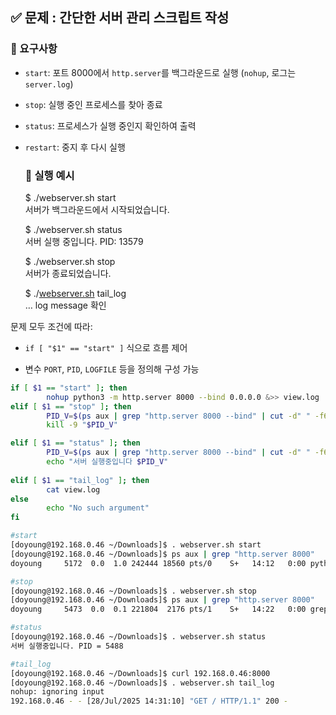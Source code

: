 ## **✅ 문제 : 간단한 서버 관리 스크립트 작성**

### **🔧 요구사항**

* `start`: 포트 8000에서 `http.server`를 백그라운드로 실행 (`nohup`, 로그는 `server.log`)

* `stop`: 실행 중인 프로세스를 찾아 종료

* `status`: 프로세스가 실행 중인지 확인하여 출력

* `restart`: 중지 후 다시 실행

  ### **🎯 실행 예시**

  $ ./webserver.sh start  
  서버가 백그라운드에서 시작되었습니다.  
    
  $ ./webserver.sh status  
  서버 실행 중입니다. PID: 13579  
    
  $ ./webserver.sh stop  
  서버가 종료되었습니다.  
    
  $ ./[webserver.sh](http://webserver.sh) tail\_log  
  … log message 확인


문제 모두 조건에 따라:

* `if [ "$1" == "start" ]` 식으로 흐름 제어

* 변수 `PORT`, `PID`, `LOGFILE` 등을 정의해 구성 가능

```bash
if [ $1 == "start" ]; then
        nohup python3 -m http.server 8000 --bind 0.0.0.0 &>> view.log
elif [ $1 == "stop" ]; then
        PID_V=$(ps aux | grep "http.server 8000 --bind" | cut -d" " -f6 | head -n 1)
        kill -9 "$PID_V"

elif [ $1 == "status" ]; then
        PID_V=$(ps aux | grep "http.server 8000 --bind" | cut -d" " -f6 | head -n 1)
        echo "서버 실행중입니다 $PID_V"
        
elif [ $1 == "tail_log" ]; then
        cat view.log
else
        echo "No such argument"
fi
```
```bash
#start
[doyoung@192.168.0.46 ~/Downloads]$ . webserver.sh start
[doyoung@192.168.0.46 ~/Downloads]$ ps aux | grep "http.server 8000"
doyoung     5172  0.0  1.0 242444 18560 pts/0    S+   14:12   0:00 python3 -m http.server 8000 --bind 0.0.0.0

#stop
[doyoung@192.168.0.46 ~/Downloads]$ . webserver.sh stop
[doyoung@192.168.0.46 ~/Downloads]$ ps aux | grep "http.server 8000"
doyoung     5473  0.0  0.1 221804  2176 pts/1    S+   14:22   0:00 grep --color=auto http.server 8000

#status
[doyoung@192.168.0.46 ~/Downloads]$ . webserver.sh status
서버 실행중입니다. PID = 5488

#tail_log
[doyoung@192.168.0.46 ~/Downloads]$ curl 192.168.0.46:8000
[doyoung@192.168.0.46 ~/Downloads]$ . webserver.sh tail_log
nohup: ignoring input
192.168.0.46 - - [28/Jul/2025 14:31:10] "GET / HTTP/1.1" 200 -
```
